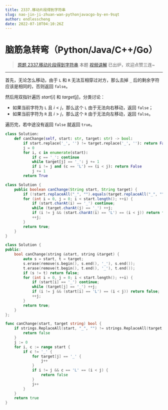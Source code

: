 ```yaml
---
title: 2337.移动片段得到字符串
slug: nao-jin-ji-zhuan-wan-pythonjavacgo-by-en-9sqt
author: endlesscheng
date: 2022-07-10T04:10:26Z
---
```

# 脑筋急转弯（Python/Java/C++/Go）
 
> [原题 2337.移动片段得到字符串](https://leetcode.cn/problems/move-pieces-to-obtain-a-string)
本题 [视频讲解](https://www.bilibili.com/video/BV1aU4y1q7BA) 已出炉，欢迎点赞三连~

---

首先，无论怎么移动，由于 `L` 和 `R` 无法互相穿过对方，那么去掉 `_` 后的剩余字符应该是相同的，否则返回 `false`。

然后用双指针遍历 $\textit{start}[i]$ 和 $\textit{target}[j]$，分类讨论：

- 如果当前字符为 `L` 且 $i<j$，那么这个 `L` 由于无法向右移动，返回 `false`；
- 如果当前字符为 `R` 且 $i>j$，那么这个 `R` 由于无法向左移动，返回 `false`。

遍历完，若中途没有返回 `false` 就返回 `true`。

```py [sol1-Python3]
class Solution:
    def canChange(self, start: str, target: str) -> bool:
        if start.replace('_', '') != target.replace('_', ''): return False
        j = 0
        for i, c in enumerate(start):
            if c == '_': continue
            while target[j] == '_': j += 1
            if i != j and (c == 'L') == (i < j): return False
            j += 1
        return True
```

```java [sol1-Java]
class Solution {
    public boolean canChange(String start, String target) {
        if (!start.replaceAll("_", "").equals(target.replaceAll("_", ""))) return false;
        for (int i = 0, j = 0; i < start.length(); ++i) {
            if (start.charAt(i) == '_') continue;
            while (target.charAt(j) == '_') ++j;
            if (i != j && (start.charAt(i) == 'L') == (i < j)) return false;
            ++j;
        }
        return true;
    }
}
```

```cpp [sol1-C++]
class Solution {
public:
    bool canChange(string &start, string &target) {
        auto s = start, t = target;
        s.erase(remove(s.begin(), s.end(), '_'), s.end());
        t.erase(remove(t.begin(), t.end(), '_'), t.end());
        if (s != t) return false;
        for (int i = 0, j = 0; i < start.length(); ++i) {
            if (start[i] == '_') continue;
            while (target[j] == '_') ++j;
            if (i != j && (start[i] == 'L') == (i < j)) return false;
            ++j;
        }
        return true;
    }
};
```

```go [sol1-Go]
func canChange(start, target string) bool {
	if strings.ReplaceAll(start, "_", "") != strings.ReplaceAll(target, "_", "") {
		return false
	}
	j := 0
	for i, c := range start {
		if c != '_' {
			for target[j] == '_' {
				j++
			}
			if i != j && c == 'L' == (i < j) {
				return false
			}
			j++
		}
	}
	return true
}
```

